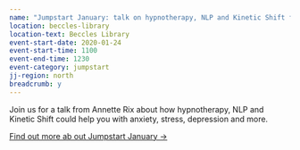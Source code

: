 ```yaml
---
name: "Jumpstart January: talk on hypnotherapy, NLP and Kinetic Shift from Annette Rix"
location: beccles-library
location-text: Beccles Library
event-start-date: 2020-01-24
event-start-time: 1100
event-end-time: 1230
event-category: jumpstart
jj-region: north
breadcrumb: y
---
```


Join us for a talk from Annette Rix about how hypnotherapy, NLP and Kinetic Shift could help you with anxiety, stress, depression and more.

[Find out more ab out Jumpstart January &rarr;](/jumpstart-january/)
